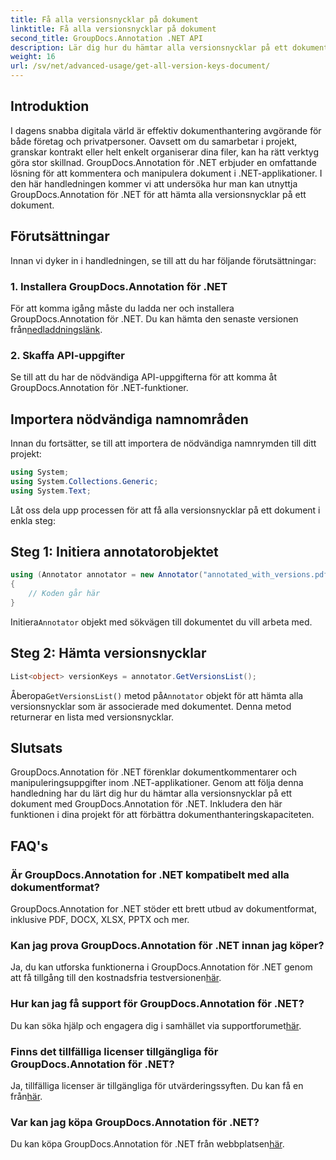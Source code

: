 ```yaml
---
title: Få alla versionsnycklar på dokument
linktitle: Få alla versionsnycklar på dokument
second_title: GroupDocs.Annotation .NET API
description: Lär dig hur du hämtar alla versionsnycklar på ett dokument med GroupDocs.Annotation för .NET. Förbättra dina dokumenthanteringsmöjligheter med detta omfattande.
weight: 16
url: /sv/net/advanced-usage/get-all-version-keys-document/
---
```

## Introduktion
I dagens snabba digitala värld är effektiv dokumenthantering avgörande för både företag och privatpersoner. Oavsett om du samarbetar i projekt, granskar kontrakt eller helt enkelt organiserar dina filer, kan ha rätt verktyg göra stor skillnad. GroupDocs.Annotation för .NET erbjuder en omfattande lösning för att kommentera och manipulera dokument i .NET-applikationer. I den här handledningen kommer vi att undersöka hur man kan utnyttja GroupDocs.Annotation för .NET för att hämta alla versionsnycklar på ett dokument.
## Förutsättningar
Innan vi dyker in i handledningen, se till att du har följande förutsättningar:
### 1. Installera GroupDocs.Annotation för .NET
 För att komma igång måste du ladda ner och installera GroupDocs.Annotation för .NET. Du kan hämta den senaste versionen från[nedladdningslänk](https://releases.groupdocs.com/annotation/net/).
### 2. Skaffa API-uppgifter
Se till att du har de nödvändiga API-uppgifterna för att komma åt GroupDocs.Annotation för .NET-funktioner.

## Importera nödvändiga namnområden
Innan du fortsätter, se till att importera de nödvändiga namnrymden till ditt projekt:
```csharp
using System;
using System.Collections.Generic;
using System.Text;
```

Låt oss dela upp processen för att få alla versionsnycklar på ett dokument i enkla steg:
## Steg 1: Initiera annotatorobjektet
```csharp
using (Annotator annotator = new Annotator("annotated_with_versions.pdf"))
{
    // Koden går här
}
```
 Initiera`Annotator` objekt med sökvägen till dokumentet du vill arbeta med.
## Steg 2: Hämta versionsnycklar
```csharp
List<object> versionKeys = annotator.GetVersionsList();
```
 Åberopa`GetVersionsList()` metod på`Annotator` objekt för att hämta alla versionsnycklar som är associerade med dokumentet. Denna metod returnerar en lista med versionsnycklar.

## Slutsats
GroupDocs.Annotation för .NET förenklar dokumentkommentarer och manipuleringsuppgifter inom .NET-applikationer. Genom att följa denna handledning har du lärt dig hur du hämtar alla versionsnycklar på ett dokument med GroupDocs.Annotation för .NET. Inkludera den här funktionen i dina projekt för att förbättra dokumenthanteringskapaciteten.
## FAQ's
### Är GroupDocs.Annotation for .NET kompatibelt med alla dokumentformat?
GroupDocs.Annotation for .NET stöder ett brett utbud av dokumentformat, inklusive PDF, DOCX, XLSX, PPTX och mer.
### Kan jag prova GroupDocs.Annotation för .NET innan jag köper?
 Ja, du kan utforska funktionerna i GroupDocs.Annotation för .NET genom att få tillgång till den kostnadsfria testversionen[här](https://releases.groupdocs.com/).
### Hur kan jag få support för GroupDocs.Annotation för .NET?
 Du kan söka hjälp och engagera dig i samhället via supportforumet[här](https://forum.groupdocs.com/c/annotation/10).
### Finns det tillfälliga licenser tillgängliga för GroupDocs.Annotation för .NET?
 Ja, tillfälliga licenser är tillgängliga för utvärderingssyften. Du kan få en från[här](https://purchase.groupdocs.com/temporary-license/).
### Var kan jag köpa GroupDocs.Annotation för .NET?
 Du kan köpa GroupDocs.Annotation för .NET från webbplatsen[här](https://purchase.groupdocs.com/buy).